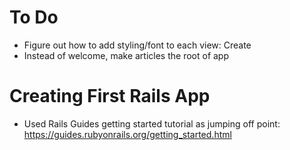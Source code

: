 # To Do

* Figure out how to add styling/font to each view: Create
* Instead of welcome, make articles the root of app

# Creating First Rails App

* Used Rails Guides getting started tutorial as jumping off point: https://guides.rubyonrails.org/getting_started.html